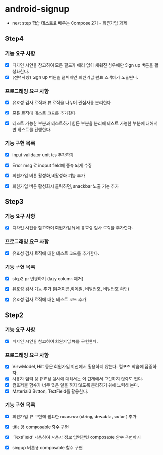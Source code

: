 # android-signup
- next step 학습 테스트로 배우는 Compose 2기  - 회원가입 과제

## Step4

### 기능 요구 사항
- [x] 디자인 시안을 참고하여 모든 필드가 에러 없이 채워진 경우에만 Sign up 버튼을 활성화한다.
- [x] (선택사항) Sign up 버튼을 클릭하면 회원가입 완료 스낵바가 노출된다.

### 프로그래밍 요구 사항
- [x] 유효성 검사 로직과 뷰 로직을 나누어 관심사를 분리한다
- [x] 모든 로직에 테스트 코드를 추가한다
- [x] 테스트 가능한 부분과 테스트하기 힘든 부분을 분리해 테스트 가능한 부분에 대해서만 테스트를 진행한다.


### 기능 구현 목록
- [x] input validator unit tes 추가하기 
- [x] Error msg 각 inoput field에 종속 되게 수정 
- [x] 회원가입 버튼 활성화,비활성화 기능 추가 
- [x] 회원가입 버튼 활성화시 클릭하면, snackbar 노출 기능 추가


## Step3

### 기능 요구 사항
- [x] 디자인 시안을 참고하여 회원가입 뷰에 유효성 검사 로직을 추가한다.

### 프로그래밍 요구 사항
- [x] 유효성 검사 로직에 대한 테스트 코드를 추가한다.

### 기능 구현 목록
- [x] step2 pr 반영하기 (lazy column 제거)
- [x] 유효성 검사 기능 추가 (유저이름,이메일, 비밀번호, 비밀번호 확인)
- [x] 유효성 검사 로직에 대한 테스트 코드 추가


## Step2

### 기능 요구 사항
- [x] 디자인 시안을 참고하여 회원가입 뷰를 구현한다.

### 프로그래밍 요구 사항
- [x] ViewModel, Hilt 등은 회원가입 미션에서 활용하지 않는다. 컴포즈 학습에 집중하자.
- [x] 사용자 입력 및 유효성 검사에 대해서는 이 단계에서 고민하지 않아도 된다.
- [x] 컴포저블 함수가 너무 많은 일을 하지 않도록 분리하기 위해 노력해 본다.
- [x] Material3 Button, TextField를 활용한다.

### 기능 구현 목록
- [x] 회원가입 뷰 구현에 필요한  resource (string, drwable , color ) 추가
- [x] title 용 composable 함수 구현 
- [x] 'TextField' 사용하여 사용자 정보 입력관련 composable 함수 구현하기
- [x] singup 버튼용 composable 함수 구현


